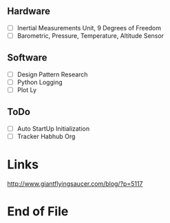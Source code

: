 ## Hardware
- [ ] Inertial Measurements Unit, 9 Degrees of Freedom
- [ ] Barometric, Pressure, Temperature, Altitude Sensor

## Software
- [ ] Design Pattern Research
- [ ] Python Logging
- [ ] Plot Ly

## ToDo
- [ ] Auto StartUp Initialization
- [ ] Tracker Habhub Org

# Links
http://www.giantflyingsaucer.com/blog/?p=5117

# End of File
